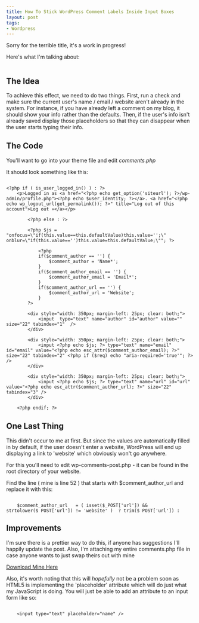 ```yaml
--- 
title: How To Stick WordPress Comment Labels Inside Input Boxes
layout: post
tags: 
- Wordpress
---
```

Sorry for the terrible title, it's a work in progress!

Here's what I'm talking about:

<div class="img-wrap"><img class="alignnone size-full wp-image-2384" title="insite_comment_inline_input" src="{{ site.url }}/images/insite_comment_inline_input.jpg" alt="" /></div>

## The Idea

To achieve this effect, we need to do two things. First, run a check and make sure the current user's name / email / website aren't already in the system. For instance, if you have already left a comment on my blog, it should show your info rather than the defaults. Then, if the user's info isn't already saved display those placeholders so that they can disappear when the user starts typing their info.

## The Code

You'll want to go into your theme file and edit *comments.php*

It should look something like this:

<pre rel="PHP" class="prettyprint"><code lang="xhtml" class="php">
&lt;?php if ( is_user_logged_in() ) : ?>
    &lt;p>Logged in as &lt;a href="&lt;?php echo get_option('siteurl'); ?>/wp-admin/profile.php">&lt;?php echo $user_identity; ?>&lt;/a>. &lt;a href="&lt;?php echo wp_logout_url(get_permalink()); ?>" title="Log out of this account">Log out &raquo;&lt;/a>&lt;/p>

        &lt;?php else : ?>
		
	    &lt;?php $js = "onfocus=\"if(this.value==this.defaultValue)this.value='';\" onblur=\"if(this.value=='')this.value=this.defaultValue;\""; ?>
			
	        &lt;?php
			if($comment_author == '') {
				$comment_author = 'Name*';
			}
			if($comment_author_email == '') {
				$comment_author_email = 'Email*';
			}
			if($comment_author_url == '') {
				$comment_author_url = 'Website';
			}
		?>

		&lt;div style="width: 350px; margin-left: 25px; clear: both;">
			&lt;input <?php echo $js; ?> type="text" name="author" id="author" value="<?php echo esc_attr($comment_author); ?>" size="22" tabindex="1" <?php if ($req) echo "aria-required='true'"; ?> />
		&lt;/div>

		&lt;div style="width: 350px; margin-left: 25px; clear: both;">
			&lt;input &lt;?php echo $js; ?> type="text" name="email" id="email" value="&lt;?php echo esc_attr($comment_author_email); ?>" size="22" tabindex="2" &lt;?php if ($req) echo "aria-required='true'"; ?> />
		&lt;/div>

		&lt;div style="width: 350px; margin-left: 25px; clear: both;">
			&lt;input &lt;?php echo $js; ?> type="text" name="url" id="url" value="&lt;?php echo esc_attr($comment_author_url); ?>" size="22" tabindex="3" />
		&lt;/div>

	&lt;?php endif; ?>
</code></pre>

## One Last Thing

This didn't occur to me at first. But since the values are automatically filled in by default, if the user doesn't enter a website, WordPress will end up displaying a link to 'website' which obviously won't go anywhere.

For this you'll need to edit wp-comments-post.php - it can be found in the root directory of your website.

Find the line ( mine is line 52 ) that starts with $comment_author_url and replace it with this:

<pre rel="PHP" style="height:40px;" class="prettyprint"><code lang="xhtml">
    $comment_author_url   = ( isset($_POST['url']) && strtolower($_POST['url']) != 'website' )  ? trim($_POST['url']) : null;
</code></pre>

## Improvements

I'm sure there is a prettier way to do this, if anyone has suggestions I'll happily update the post. Also, I'm attaching my entire comments.php file in case anyone wants to just swap theirs out with mine

<a href='{{ site.url }}/downloads/comments.zip'>Download Mine Here</a>

Also, it's worth noting that this will *hopefully* not be a problem soon as HTML5 is implementing the 'placeholder' attribute which will do just what my JavaScript is doing. You will just be able to add an attribute to an input form like so:

<pre rel="HTML" style="height:40px;" class="prettyprint"><code lang="xhtml">
    &lt;input type="text" placeholder="name" />
</code></pre>
